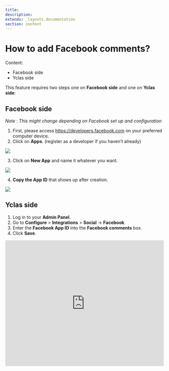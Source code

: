 ```yaml
---
title:
description:
extends: _layouts.documentation
section: content
---
```


# How to add Facebook comments?

Content:
- Facebook side
- Yclas side

This feature requires  two steps  one on  **Facebook side**  and one on  **Yclas side**:

## Facebook side

*Note : This  might change depending on Facebook set up and configuration*

1.  First, please access https://developers.facebook.com on your preferred computer device.
2.  Click on  **Apps**.  (register as a developer if you haven’t already)

![](/assets/images/fb1.png)


3. Click on  **New App**  and name it whatever you want.

![](/assets/images/fb2.png)

4.  **Copy the App ID**  that shows up after creation.

![](/assets/images/fb3.png)

## Yclas side

1.  Log in to your  **Admin Panel**.
2.  Go to  **Configure**  >  **Integrations**  >  **Social** -> **Facebook**.
3.  Enter the  **Facebook App ID**  into the  **Facebook comments**  box.
4.  Click  **Save**.


<iframe width="100%" height="400px" src="https://www.youtube.com/embed/UpmZtVvCwTA" title="Yclas video" frameborder="0" allow="accelerometer; autoplay; clipboard-write; encrypted-media; gyroscope; picture-in-picture" allowfullscreen></iframe>
 
